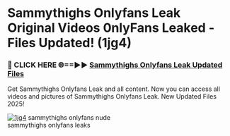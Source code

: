 # Sammythighs Onlyfans Leak Original Videos 0nlyFans Leaked - Files Updated! (1jg4)

<h3>🔴 CLICK HERE 🌐==►► <a href="https://tinyurl.com/2jnfzry5" rel="nofollow">Sammythighs Onlyfans Leak Updated Files</a></h3>

Get Sammythighs Onlyfans Leak and all content. Now you can access all videos and pictures of Sammythighs Onlyfans Leak. New Updated Files 2025!

[![1jg4](https://i.imgur.com/GyGTBgg.gif)](https://tinyurl.com/2jnfzry5)
sammythighs onlyfans nude<br>
sammythighs onlyfans leaks